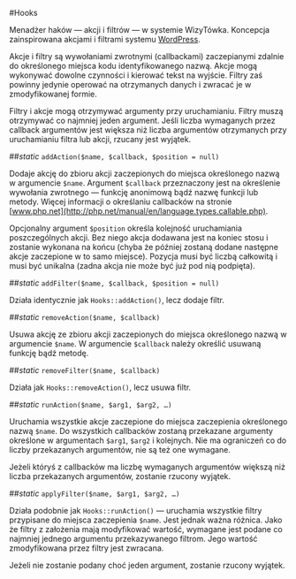#Hooks

Menadżer haków — akcji i filtrów — w systemie WizyTówka. Koncepcja zainspirowana akcjami i filtrami systemu [WordPress](https://codex.wordpress.org/Plugin_API).

Akcje i filtry są wywołaniami zwrotnymi (callbackami) zaczepianymi zdalnie do określonego miejsca kodu identyfikowanego nazwą. Akcje mogą wykonywać dowolne czynności i kierować tekst na wyjście. Filtry zaś powinny jedynie operować na otrzymanych danych i zwracać je w zmodyfikowanej formie. 

Filtry i akcje mogą otrzymywać argumenty przy uruchamianiu. Filtry muszą otrzymywać co najmniej jeden argument. Jeśli liczba wymaganych przez callback argumentów  jest większa niż liczba argumentów otrzymanych przy uruchamianiu filtra lub akcji, rzucany jest wyjątek.

##*static* `addAction($name, $callback, $position = null)`

Dodaje akcję do zbioru akcji zaczepionych do miejsca określonego nazwą w argumencie `$name`. Argument `$callback` przeznaczony jest na określenie wywołania zwrotnego — funkcję anonimową bądź nazwę funkcji lub metody. Więcej informacji o określaniu callbacków na stronie [www.php.net](http://php.net/manual/en/language.types.callable.php).

Opcjonalny argument `$position` określa kolejność uruchamiania poszczególnych akcji. Bez niego akcja dodawana jest na koniec stosu i zostanie wykonana na końcu (chyba że później zostaną dodane następne akcje zaczepione w to samo miejsce). Pozycja musi być liczbą całkowitą i musi być unikalna (zadna akcja nie może być już pod nią podpięta).

##*static* `addFilter($name, $callback, $position = null)`

Działa identycznie jak `Hooks::addAction()`, lecz dodaje filtr.

##*static* `removeAction($name, $callback)`

Usuwa akcję ze zbioru akcji zaczepionych do miejsca określonego nazwą w argumencie `$name`. W argumencie `$callback` należy określić usuwaną funkcję bądź metodę.

##*static* `removeFilter($name, $callback)`

Działa jak `Hooks::removeAction()`, lecz usuwa filtr.

##*static* `runAction($name, $arg1, $arg2, …)`

Uruchamia wszystkie akcje zaczepione do miejsca zaczepienia określonego nazwą `$name`. Do wszystkich callbacków zostaną przekazane argumenty określone w argumentach `$arg1`, `$arg2` i kolejnych. Nie ma ograniczeń co do liczby przekazanych argumentów, nie są też one wymagane.

Jeżeli któryś z callbacków ma liczbę wymaganych argumentów większą niż liczba przekazanych argumentów, zostanie rzucony wyjątek.

##*static* `applyFilter($name, $arg1, $arg2, …)`

Działa podobnie jak `Hooks::runAction()` — uruchamia wszystkie filtry przypisane do miejsca zaczepienia `$name`. Jest jednak ważna różnica. Jako że filtry z założenia mają modyfikować wartość, wymagane jest podane co najmniej jednego argumentu przekazywanego filtrom. Jego wartość zmodyfikowana przez filtry jest zwracana.

Jeżeli nie zostanie podany choć jeden argument, zostanie rzucony wyjątek.